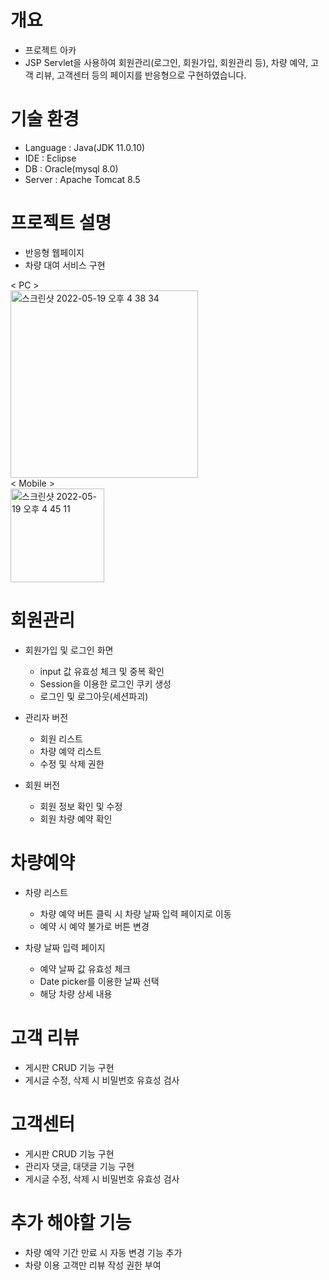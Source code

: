# 개요
- 프로젝트 아카
- JSP Servlet을 사용하여 회원관리(로그인, 회원가입, 회원관리 등), 차량 예약, 고객 리뷰, 고객센터 등의 페이지를 반응형으로 구현하였습니다.

# 기술 환경
- Language : Java(JDK 11.0.10)
- IDE : Eclipse
- DB : Oracle(mysql 8.0)
- Server : Apache Tomcat 8.5
# 프로젝트 설명
- 반응형 웹페이지
- 차량 대여 서비스 구현


< PC ><br>
<img width="300" alt="스크린샷 2022-05-19 오후 4 38 34" src="https://user-images.githubusercontent.com/88490416/173757148-dde9a3c7-e0e2-42bf-851d-9522d427405c.png"><br>
< Mobile ><br>
<img width="150" alt="스크린샷 2022-05-19 오후 4 45 11" src="https://user-images.githubusercontent.com/88490416/173757160-f83ece6d-1dd8-4735-bd65-e38a3e9da364.png">

# 회원관리
- 회원가입 및 로그인 화면
  - input 값 유효성 체크 및 중복 확인
  - Session을 이용한 로그인 쿠키 생성
  - 로그인 및 로그아웃(세션파괴)

- 관리자 버전
  - 회원 리스트
  - 차량 예약 리스트
  - 수정 및 삭제 권한

- 회원 버전
  - 회원 정보 확인 및 수정
  - 회원 차량 예약 확인

# 차량예약
- 차량 리스트
  - 차량 예약 버튼 클릭 시 차량 날짜 입력 페이지로 이동
  - 예약 시 예약 불가로 버튼 변경

- 차량 날짜 입력 페이지
  - 예약 날짜 값 유효성 체크
  - Date picker를 이용한 날짜 선택
  - 해당 차량 상세 내용

# 고객 리뷰
- 게시판 CRUD 기능 구현
- 게시글 수정, 삭제 시 비밀번호 유효성 검사

# 고객센터
- 게시판 CRUD 기능 구현
- 관리자 댓글, 대댓글 기능 구현
- 게시글 수정, 삭제 시 비밀번호 유효성 검사

# 추가 해야할 기능
- 차량 예약 기간 만료 시 자동 변경 기능 추가
- 차량 이용 고객만 리뷰 작성 권한 부여



